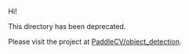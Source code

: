 
Hi!

This directory has been deprecated.

Please visit the project at [PaddleCV/object_detection](../../../PaddleCV/object_detection).
